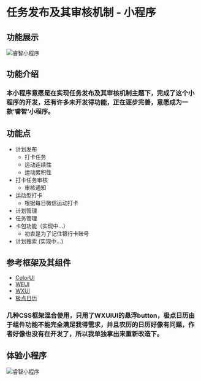 # 任务发布及其审核机制 - 小程序

## 功能展示
<!-- <figure class="third">
    <img src="https://github.com/pzwdshxzt/wechat-ruizhi/blob/master/images/home.jpg?raw=true" width="150">
    <img src="https://raw.githubusercontent.com/pzwdshxzt/wechat-ruizhi/master/images/applyresult.jpg" width="150">
    <img src="https://github.com/pzwdshxzt/wechat-ruizhi/blob/master/images/clockdata.jpg?raw=true" width="150">
</figure>
<figure class="third">
    <img src="https://github.com/pzwdshxzt/wechat-ruizhi/blob/master/images/werun.jpg?raw=true" width="150">
    <img src="https://raw.githubusercontent.com/pzwdshxzt/wechat-ruizhi/master/images/qryplan.jpg" width="150">
    <img src="https://github.com/pzwdshxzt/wechat-ruizhi/blob/master/images/time.jpg?raw=true" width="150">
</figure> -->
![睿智小程序]()
## 功能介绍
### 本小程序意愿是在实现任务发布及其审核机制主题下，完成了这个小程序的开发，还有许多未开发得功能，正在逐步完善，意愿成为一款‘睿智’小程序。

## 功能点

* 计划发布
   * 打卡任务
   * 运动连续性
   * 运动累积性
* 打卡任务审核
   * 审核通知
* 运动型打卡
   * 根据每日微信运动打卡
* 计划管理
* 任务管理
* 卡包功能（实现中...）
    * 初衷是为了记住银行卡账号
* 计划搜索 (实现中...)

## 参考框架及其组件
- [ColorUI](超链接地址 "超链接title")
- [WEUI](超链接地址 "超链接title")
- [WXUI](超链接地址 "超链接title")
- [极点日历](超链接地址 "超链接title")
###  几种CSS框架混合使用，只用了WXUIUI的悬浮button，极点日历由于组件功能不能完全满足我得需求，并且农历的日历好像有问题，作者好像也没有在开发了，所以我单独拿出来重新改造下。
## 体验小程序
![睿智小程序](https://raw.githubusercontent.com/pzwdshxzt/wechat-ruizhi/master/images/scan_code.jpg)